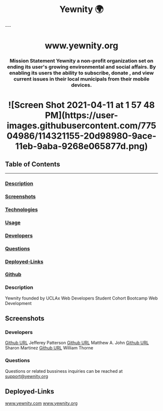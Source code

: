 <h1 align ="center">Yewnity 🌍</h1>
---

<h1 align ="center">www.yewnity.org</h1>

<h3 align ="center">Mission Statement
Yewnity a non-profit organization set on ending its user's growing environmental and social affairs. By enabling its users the ability to subscribe, donate , and view current issues in their local municipals from their mobile devices.</h3>




<h1 align ="center">![Screen Shot 2021-04-11 at 1 57 48 PM](https://user-images.githubusercontent.com/77504986/114321155-20d98980-9ace-11eb-9aba-9268e065877d.png)</h1>





## Table of Contents
---

### [Description](#description)

### [Screenshots](#screenshots)

### [Technologies](#technologies)

### [Usage](#usage)

### [Developers](#developers)

### [Questions](#questions)

### [Deployed-Links](#Deployed-Links)

### [Github](#github)



### <a name="Description"></a>Description
Yewnity founded by UCLAx Web Developers Student Cohort Bootcamp Web Development 

## Screenshots



### <a name="Developers"></a>Developers
[Github URL](https://github.com/jpatterson933) Jefferey Patterson
[Github URL](https://github.com/MattJ900) Matthew A. John
[Github URL](https://github.com/Sharon1106) Sharon Martinez
[Github URL](https://github.com/IdFightGandhi) William Thorne


### <a name="Questions"></a>Questions
Questions or related bussiness inquiries can be reached at support@yewnity.org

## Deployed-Links

www.yewnity.com
www.yewnity.org
